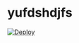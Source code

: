 # yufdshdjfs

[![Deploy](https://www.herokucdn.com/deploy/button.png)](https://dashboard.heroku.com/new?template=https://github.com/youthsgd/yufdshdjfs)
